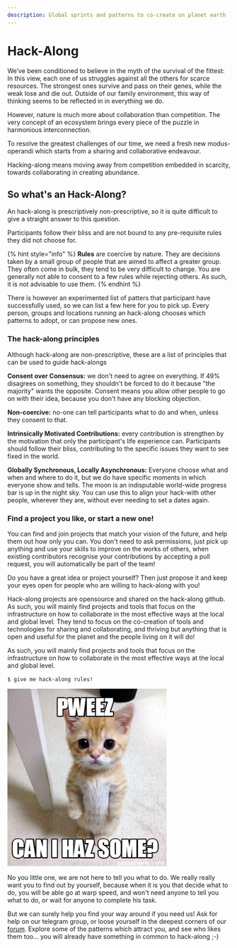 ```yaml
---
description: Global sprints and patterns to co-create on planet earth
---
```


# Hack-Along

We’ve been conditioned to believe in the myth of the survival of the fittest: In this view, each one of us struggles against all the others for scarce resources. The strongest ones survive and pass on their  genes, while the weak lose and die out. Outside of our family environment, this way of thinking seems to be reflected in in everything we do.

However, nature is much more about collaboration than competition. The very concept of an ecosystem brings every piece of the puzzle in harmonious interconnection.

To resolve the greatest challenges of our time, we need a fresh new modus-operandi which starts from a sharing and collaborative endeavour.

Hacking-along means moving away from competition embedded in scarcity, towards collaborating in creating abundance.

## So what's an Hack-Along?

An hack-along is prescriptively non-prescriptive, so it is quite difficult to give a straight answer to this question.

Participants follow their bliss and are not bound to any pre-requisite rules they did not choose for.

{% hint style="info" %}
**Rules** are coercive by nature. They are decisions taken by a small group of people that are aimed to affect a greater group. They often come in bulk, they tend to be very difficult to change. You are generally not able to consent to a few rules while rejecting others. As such, it is not advisable to use them.
{% endhint %}

There is however an experimented list of patters that participant have successfully used, so we can list a few here for you to pick up. Every person, groups and locations running an hack-along chooses which patterns to adopt, or can propose new ones.

### The hack-along principles

Although hack-along are non-prescriptive, these are a list of principles that can be used to guide hack-alongs

**Consent over Consensus:** we don't need to agree on everything. If 49% disagrees on something, they shouldn't be forced to do it because "the majority" wants the opposite. Consent means you allow other people to go on with their idea, because you don't have any blocking objection.  
  
**Non-coercive:** no-one can tell participants what to do and when, unless they consent to that.

**Intrinsically Motivated Contributions:**  every contribution is strengthen by the motivation that only the participant's life experience can. Participants should follow their bliss, contributing to the specific issues they want to see fixed in the world.

**Globally Synchronous, Locally Asynchronous:** Everyone choose what and when and where to do it, but we do have specific moments in which everyone show and tells. The moon is an indisputable world-wide progress bar is up in the night sky. You can use this to align your hack-with other people, wherever they are, without ever needing to set a dates again.

### Find a project you like, or start a new one!

You can find and join projects that match your vision of the future, and help them out how only you can. You don't need to ask permissions, just pick up anything and use your skills to improve on the works of others, when existing contributors recognise your contributions by accepting a pull request, you will automatically be part of the team!

Do you have a great idea or project yourself? Then just propose it and keep your eyes open for people who are willing to hack-along with you!

Hack-along projects are opensource and shared on the hack-along github. As such, you will mainly find projects and tools that focus on the infrastructure on how to collaborate in the most effective ways at the local and global level. They tend to focus on the co-creation of tools and technologies for sharing and collaborating, and thriving but anything that is open and useful for the planet and the people living on it will do!

As such, you will mainly find projects and tools that focus on the infrastructure on how to collaborate in the most effective ways at the local and global level.



```
$ give me hack-along rules!
```

![](.gitbook/assets/external-content.duckduckgo.jpg)

No you little one, we are  not here to tell you what to do. We really really want you to find out by yourself, because when it is you that decide what to do, you will be able go at warp speed, and won't need anyone to tell you what to do, or wait for anyone to complete his task.

But we can surely help you find your way around if you need us! Ask for help on our telegram group, or loose yourself in the deepest corners of our [forum](https://async.hackalong.io/). Explore some of the patterns which attract you, and see who likes them too... you will already have something in common to hack-along ;-\)

